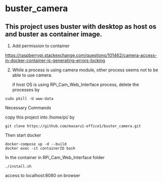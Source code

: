 # buster_camera

## This project uses buster with desktop as host os and buster as container image.

1. Add permission to container

https://raspberrypi.stackexchange.com/questions/101462/camera-access-in-docker-container-is-generating-errors-locking

2. While a process is using camera module, other process seems not to be able to use camera.

   if host OS is using RPi_Cam_Web_Interface process, delete the processes by
```
sudo pkill -U www-data
```

Necessary Commands

copy this project into /home/pi/ by
```
git clone https://github.com/masaru1-office1/buster_camera.git
```
Then start docker
```
docker-compose up -d --build
docker exec -it containerID bash
```
In the container in RPi_Cam_Web_Interface folder
```
./install.sh
```
access to localhost:8080 on browser
